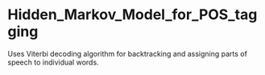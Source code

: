 # Hidden_Markov_Model_for_POS_tagging
Uses Viterbi decoding algorithm for backtracking and assigning parts of speech to individual words.
